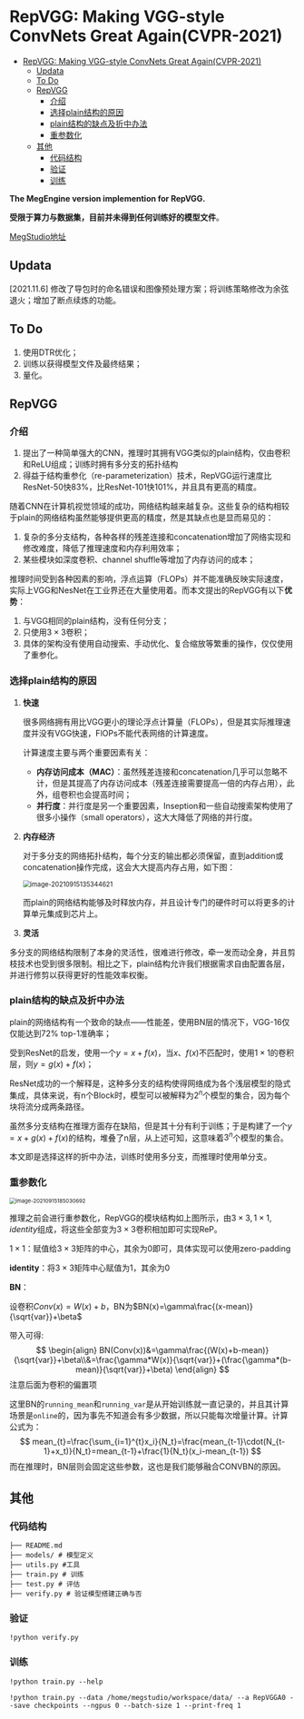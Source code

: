 # RepVGG: Making VGG-style ConvNets Great Again(CVPR-2021)

- [RepVGG: Making VGG-style ConvNets Great Again(CVPR-2021)](#repvgg-making-vgg-style-convnets-great-againcvpr-2021)
  - [Updata](#updata)
  - [To Do](#to-do)
  - [RepVGG](#repvgg)
    - [介绍](#介绍)
    - [选择plain结构的原因](#选择plain结构的原因)
    - [plain结构的缺点及折中办法](#plain结构的缺点及折中办法)
    - [重参数化](#重参数化)
  - [其他](#其他)
    - [代码结构](#代码结构)
    - [验证](#验证)
    - [训练](#训练)

**The MegEngine version implemention for RepVGG.**

**受限于算力与数据集，目前并未得到任何训练好的模型文件**。

[MegStudio地址](https://studio.brainpp.com/project/12325?name=%E3%80%8ARepVGG%3A%20Making%20VGG-style%20ConvNets%20Great%20Again%E3%80%8B%E5%A4%8D%E7%8E%B0%20%E7%9A%84%E8%AE%AD%E7%BB%83%E9%A1%B9%E7%9B%AE)

## Updata

[2021.11.6] 修改了导包时的命名错误和图像预处理方案；将训练策略修改为余弦退火；增加了断点续炼的功能。

## To Do

1. 使用DTR优化；
2. 训练以获得模型文件及最终结果；
3. 量化。

## RepVGG

### 介绍

1. 提出了一种简单强大的CNN，推理时其拥有VGG类似的plain结构，仅由卷积和ReLU组成；训练时拥有多分支的拓扑结构
2. 得益于结构重参化（re-parameterization）技术，RepVGG运行速度比ResNet-50快83%，比ResNet-101快101%，并且具有更高的精度。



随着CNN在计算机视觉领域的成功，网络结构越来越复杂。这些复杂的结构相较于plain的网络结构虽然能够提供更高的精度，然是其缺点也是显而易见的：

1. 复杂的多分支结构，各种各样的残差连接和concatenation增加了网络实现和修改难度，降低了推理速度和内存利用效率；
2. 某些模块如深度卷积、channel shuffle等增加了内存访问的成本；

推理时间受到各种因素的影响，浮点运算（FLOPs）并不能准确反映实际速度，实际上VGG和NesNet在工业界还在大量使用着。而本文提出的RepVGG有以下**优势**：

1. 与VGG相同的plain结构，没有任何分支；
2. 只使用$3\times 3$卷积；
3. 具体的架构没有使用自动搜索、手动优化、复合缩放等繁重的操作，仅仅使用了重参化。

### 选择plain结构的原因

1. **快速**

   很多网络拥有用比VGG更小的理论浮点计算量（FLOPs），但是其实际推理速度并没有VGG快速，FlOPs不能代表网络的计算速度。

   计算速度主要与两个重要因素有关：

   - **内存访问成本（MAC）**：虽然残差连接和concatenation几乎可以忽略不计，但是其提高了内存访问成本（残差连接需要提高一倍的内存占用），此外，组卷积也会提高时间；
   - **并行度**：并行度是另一个重要因素，Inseption和一些自动搜索架构使用了很多小操作（small
     operators），这大大降低了网络的并行度。

2. **内存经济**

   对于多分支的网络拓扑结构，每个分支的输出都必须保留，直到addition或concatenation操作完成，这会大大提高内存占用，如下图：

   <img src="https://gitee.com/Thedeadleaf/images/raw/master/image-20210915135344621.png" alt="image-20210915135344621" style="zoom:80%;" />

   而plain的网络结构能够及时释放内存，并且设计专门的硬件时可以将更多的计算单元集成到芯片上。

3. **灵活**

多分支的网络结构限制了本身的灵活性，很难进行修改，牵一发而动全身，并且剪枝技术也受到很多限制。相比之下，plain结构允许我们根据需求自由配置各层，并进行修剪以获得更好的性能效率权衡。

### plain结构的缺点及折中办法

plain的网络结构有一个致命的缺点——性能差，使用BN层的情况下，VGG-16仅仅能达到72% top-1准确率；

受到ResNet的启发，使用一个$y=x+f(x)$，当$x、f(x)$不匹配时，使用$1\times 1$的卷积层，则$y=g(x)+f(x)$；

ResNet成功的一个解释是，这种多分支的结构使得网络成为各个浅层模型的隐式集成，具体来说，有n个Block时，模型可以被解释为$2^n$个模型的集合，因为每个块将流分成两条路径。

虽然多分支结构在推理方面存在缺陷，但是其十分有利于训练；于是构建了一个$y=x+g(x)+f(x)$的结构，堆叠了n层，从上述可知，这意味着$3^n$个模型的集合。

本文即是选择这样的折中办法，训练时使用多分支，而推理时使用单分支。

### 重参数化

<img src="https://gitee.com/Thedeadleaf/images/raw/master/image-20210915185030692.png" alt="image-20210915185030692" style="zoom:67%;" />



推理之前会进行重参数化，RepVGG的模块结构如上图所示，由$3\times 3,1\times 1,identity$组成，将这些全部变为$3\times3$卷积相加即可实现ReP。

$1\times1$：赋值给$3\times3$矩阵的中心，其余为0即可，具体实现可以使用zero-padding

**identity**：将$3\times3$矩阵中心赋值为1，其余为0

**BN**：

设卷积$Conv(x)=W(x)+b$，BN为$BN(x)=\gamma\frac{(x-mean)}{\sqrt{var}}+\beta$

 带入可得:
$$
\begin{align}
BN(Conv(x))&=\gamma\frac{(W(x)+b-mean)}{\sqrt{var}}+\beta\\&=\frac{\gamma*W(x)}{\sqrt{var}}+(\frac{\gamma*(b-mean)}{\sqrt{var}}+\beta)
\end{align}
$$
注意后面为卷积的偏置项

这里BN的`running_mean`和`running_var`是从开始训练就一直记录的，并且其计算场景是`online`的，因为事先不知道会有多少数据，所以只能每次增量计算。计算公式为：
$$
mean_{t}=\frac{\sum_{i=1}^{t}x_i}{N_t}=\frac{mean_{t-1}\cdot(N_{t-1}+x_t)}{N_t}=mean_{t-1}+\frac{1}{N_t}(x_i-mean_{t-1})
$$
而在推理时，BN层则会固定这些参数，这也是我们能够融合CONVBN的原因。

## 其他

### 代码结构

```
├── README.md
├── models/ # 模型定义
├── utils.py #工具
├── train.py # 训练
├── test.py # 评估
├── verify.py # 验证模型搭建正确与否
```

### 验证

```shell
!python verify.py
```



### 训练

```shell
!python train.py --help 
```

```shell
!python train.py --data /home/megstudio/workspace/data/ --a RepVGGA0 --save checkpoints --ngpus 0 --batch-size 1 --print-freq 1
```



